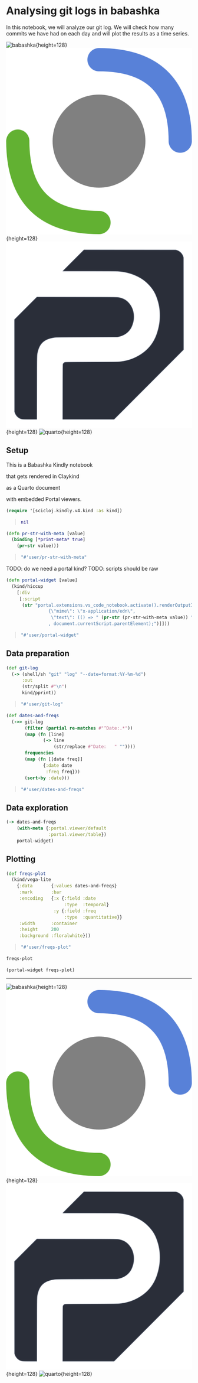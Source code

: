 <style>
.sourceCode:has(.printedClojure) {
  background-color: transparent;
  border-style: none;
}

.kind_map {
  background:            lightgreen;
  display:               grid;
  grid-template-columns: repeat(2, auto);
  justify-content:       center;
  text-align:            right;
  border: solid 1px black;
  border-radius: 10px;
}

.kind_vector {
  background:            lightblue;
  display:               grid;
  grid-template-columns: repeat(1, auto);
  align-items:           center;
  justify-content:       center;
  text-align:            center;
  border:                solid 2px black;
  padding:               10px;
}

.kind_set {
  background:            lightyellow;
  display:               grid;
  grid-template-columns: repeat(auto-fit, minmax(auto, max-content));
  align-items:           center;
  justify-content:       center;
  text-align:            center;
  border:                solid 1px black;
}

.kind_seq {
  background:            bisque;
  display:               grid;
  grid-template-columns: repeat(auto-fit, minmax(auto, max-content));
  align-items:           center;
  justify-content:       center;
  text-align:            center;
  border:                solid 1px black;
}
</style>

<script src="https://cdn.jsdelivr.net/npm/vega@5" type="text/javascript"></script><script src="https://cdn.jsdelivr.net/npm/vega-lite@5" type="text/javascript"></script><script src="https://cdn.jsdelivr.net/npm/vega-embed@6" type="text/javascript"></script><script src="https://unpkg.com/react@18/umd/react.production.min.js" type="text/javascript"></script><script src="https://unpkg.com/react-dom@18/umd/react-dom.production.min.js" type="text/javascript"></script><script src="https://scicloj.github.io/scittle/js/scittle.js" type="text/javascript"></script><script src="https://scicloj.github.io/scittle/js/scittle.reagent.js" type="text/javascript"></script><script src="/js/portal-main.js" type="text/javascript"></script>
<script type="application/x-scittle">(require '[reagent.core :as r] '[reagent.dom :as dom])
</script>

# Analysing git logs in babashka

In this notebook, we will analyze our git log.
We will check how many commits we have had on each day
and will plot the results as a time series.

![babashka](https://avatars.githubusercontent.com/u/64927540?s=200&v=4){height=128}
![claykind](https://raw.githubusercontent.com/scicloj/graphic-design/live/icons/Clay.svg){height=128}
![portal](https://raw.githubusercontent.com/djblue/portal/master/resources/splash.svg){height=128}
![quarto](https://avatars.githubusercontent.com/u/67437475?s=200&v=4){height=128}

## Setup

This is a Babashka Kindly notebook

that gets rendered in Claykind

as a Quarto document

with embedded Portal viewers.

```clojure
(require '[scicloj.kindly.v4.kind :as kind])
```

> ```clojure
> nil
> ```

```clojure
(defn pr-str-with-meta [value]
  (binding [*print-meta* true]
    (pr-str value)))
```

> ```clojure
> "#'user/pr-str-with-meta"
> ```

TODO: do we need a portal kind?
TODO: scripts should be raw

```clojure
(defn portal-widget [value]
  (kind/hiccup
    [:div
     [:script
      (str "portal.extensions.vs_code_notebook.activate().renderOutputItem(
                {\"mime\": \"x-application/edn\",
                 \"text\": (() => " (pr-str (pr-str-with-meta value)) ")}
                , document.currentScript.parentElement);")]]))
```

> ```clojure
> "#'user/portal-widget"
> ```

## Data preparation

```clojure
(def git-log
  (-> (shell/sh "git" "log" "--date=format:%Y-%m-%d")
      :out
      (str/split #"\n")
      kind/pprint))
```

> ```clojure
> "#'user/git-log"
> ```

```clojure
(def dates-and-freqs
  (->> git-log
       (filter (partial re-matches #"^Date:.*"))
       (map (fn [line]
              (-> line
                  (str/replace #"Date:   " ""))))
       frequencies
       (map (fn [[date freq]]
              {:date date
               :freq freq}))
       (sort-by :date)))
```

> ```clojure
> "#'user/dates-and-freqs"
> ```

## Data exploration

```clojure
(-> dates-and-freqs
    (with-meta {:portal.viewer/default
                :portal.viewer/table})
    portal-widget)
```

<div><script>portal.extensions.vs_code_notebook.activate().renderOutputItem(
                {"mime": "x-application/edn",
                 "text": (() => "^#:portal.viewer{:default :portal.viewer/table} ({:freq 1, :date \"2023-08-08\"} {:freq 2, :date \"2023-08-14\"} {:freq 1, :date \"2023-08-17\"} {:freq 2, :date \"2023-08-18\"} {:freq 9, :date \"2023-08-19\"} {:freq 1, :date \"2023-08-20\"} {:freq 5, :date \"2023-08-21\"} {:freq 2, :date \"2023-08-22\"} {:freq 1, :date \"2023-08-23\"} {:freq 1, :date \"2023-09-11\"} {:freq 4, :date \"2023-09-12\"} {:freq 3, :date \"2023-09-13\"} {:freq 3, :date \"2023-09-14\"} {:freq 3, :date \"2023-09-15\"} {:freq 9, :date \"2023-09-18\"} {:freq 4, :date \"2023-09-19\"} {:freq 7, :date \"2023-09-20\"} {:freq 4, :date \"2023-09-21\"} {:freq 1, :date \"2023-09-26\"} {:freq 1, :date \"2023-09-27\"} {:freq 1, :date \"2023-10-01\"} {:freq 3, :date \"2023-10-03\"} {:freq 3, :date \"2023-10-04\"} {:freq 1, :date \"2023-10-12\"} {:freq 1, :date \"2023-10-13\"} {:freq 1, :date \"2023-10-14\"} {:freq 1, :date \"2023-10-18\"} {:freq 1, :date \"2023-10-19\"} {:freq 2, :date \"2023-10-20\"} {:freq 3, :date \"2023-10-22\"})")}
                , document.currentScript.parentElement);</script></div>

## Plotting

```clojure
(def freqs-plot
  (kind/vega-lite
    {:data       {:values dates-and-freqs}
     :mark       :bar
     :encoding   {:x {:field :date
                      :type  :temporal}
                  :y {:field :freq
                      :type  :quantitative}}
     :width      :container
     :height     200
     :background :floralwhite}))
```

> ```clojure
> "#'user/freqs-plot"
> ```

```clojure
freqs-plot
```

<div style="width:100%;"><script>vegaEmbed(document.currentScript.parentElement, {"encoding":{"y":{"field":"freq","type":"quantitative"},"x":{"field":"date","type":"temporal"}},"mark":"bar","width":"container","background":"floralwhite","height":200,"data":{"values":[{"freq":1,"date":"2023-08-08"},{"freq":2,"date":"2023-08-14"},{"freq":1,"date":"2023-08-17"},{"freq":2,"date":"2023-08-18"},{"freq":9,"date":"2023-08-19"},{"freq":1,"date":"2023-08-20"},{"freq":5,"date":"2023-08-21"},{"freq":2,"date":"2023-08-22"},{"freq":1,"date":"2023-08-23"},{"freq":1,"date":"2023-09-11"},{"freq":4,"date":"2023-09-12"},{"freq":3,"date":"2023-09-13"},{"freq":3,"date":"2023-09-14"},{"freq":3,"date":"2023-09-15"},{"freq":9,"date":"2023-09-18"},{"freq":4,"date":"2023-09-19"},{"freq":7,"date":"2023-09-20"},{"freq":4,"date":"2023-09-21"},{"freq":1,"date":"2023-09-26"},{"freq":1,"date":"2023-09-27"},{"freq":1,"date":"2023-10-01"},{"freq":3,"date":"2023-10-03"},{"freq":3,"date":"2023-10-04"},{"freq":1,"date":"2023-10-12"},{"freq":1,"date":"2023-10-13"},{"freq":1,"date":"2023-10-14"},{"freq":1,"date":"2023-10-18"},{"freq":1,"date":"2023-10-19"},{"freq":2,"date":"2023-10-20"},{"freq":3,"date":"2023-10-22"}]}});</script></div>

```clojure
(portal-widget freqs-plot)
```

<div><script>portal.extensions.vs_code_notebook.activate().renderOutputItem(
                {"mime": "x-application/edn",
                 "text": (() => "^#:kindly{:kind :kind/vega-lite} {:encoding {:y {:field :freq, :type :quantitative}, :x {:field :date, :type :temporal}}, :mark :bar, :width :container, :background :floralwhite, :height 200, :data {:values ({:freq 1, :date \"2023-08-08\"} {:freq 2, :date \"2023-08-14\"} {:freq 1, :date \"2023-08-17\"} {:freq 2, :date \"2023-08-18\"} {:freq 9, :date \"2023-08-19\"} {:freq 1, :date \"2023-08-20\"} {:freq 5, :date \"2023-08-21\"} {:freq 2, :date \"2023-08-22\"} {:freq 1, :date \"2023-08-23\"} {:freq 1, :date \"2023-09-11\"} {:freq 4, :date \"2023-09-12\"} {:freq 3, :date \"2023-09-13\"} {:freq 3, :date \"2023-09-14\"} {:freq 3, :date \"2023-09-15\"} {:freq 9, :date \"2023-09-18\"} {:freq 4, :date \"2023-09-19\"} {:freq 7, :date \"2023-09-20\"} {:freq 4, :date \"2023-09-21\"} {:freq 1, :date \"2023-09-26\"} {:freq 1, :date \"2023-09-27\"} {:freq 1, :date \"2023-10-01\"} {:freq 3, :date \"2023-10-03\"} {:freq 3, :date \"2023-10-04\"} {:freq 1, :date \"2023-10-12\"} {:freq 1, :date \"2023-10-13\"} {:freq 1, :date \"2023-10-14\"} {:freq 1, :date \"2023-10-18\"} {:freq 1, :date \"2023-10-19\"} {:freq 2, :date \"2023-10-20\"} {:freq 3, :date \"2023-10-22\"})}}")}
                , document.currentScript.parentElement);</script></div>

--------------------------------------------------
![babashka](https://avatars.githubusercontent.com/u/64927540?s=200&v=4){height=128}
![claykind](https://raw.githubusercontent.com/scicloj/graphic-design/live/icons/Clay.svg){height=128}
![portal](https://raw.githubusercontent.com/djblue/portal/master/resources/splash.svg){height=128}
![quarto](https://avatars.githubusercontent.com/u/67437475?s=200&v=4){height=128}
